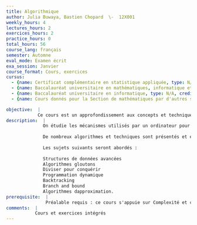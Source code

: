 ```yaml
---
title: Algorithmique
author: Julia Buwaya, Bastien Chopard  \-  12X001
weekly_hours: 4
lectures_hours: 2
exercices_hours: 2
practice_hours: 0
total_hours: 56
course_lang: français
semester: Automne
eval_mode: Examen écrit
exa_session: Janvier
course_format: Cours, exercices
cursus:
  - {name: Certificat complémentaire en statistique appliquée, type: N/A, credits: 5}
  - {name: Baccalauréat universitaire en mathématiques, informatique et sciences numériques, type: N/A, credits: 6}
  - {name: Baccalauréat universitaire en informatique, type: N/A, credits: 5}
  - {name: Cours donnés pour la Section de mathématiques par d'autres sections, type: N/A, credits: 5}

objective:  |
            Ce cours est un approfondissement aux concepts et techniques de lalgorithmique.
description:  |
              On étudie les mécanismes utilisés par un ordinateur pour résoudre un problème donné, pour mesurer lefficacité dun algorithme proposé et pour comparer cet algorithme à dautres solutions possibles.
              		
              De nombreux algorithmes et techniques sont présentés et étudiés, de façon à bien comprendre leur conception et leur analyse.
              
              Les sujets suivants seront abordés : 
              
              Structures de données avancées
              Algorithmes gloutons
              Diviser pour conquérir
              Programmation dynamique
              Backtracking
              Branch and bound
              Algorithmes dapproximation.
prerequisite:  |
               Préalable requis : ce cours s'appuie sur Complexité et calculabilité
comments:  |
           Cours et exercices intégrés
---
```

